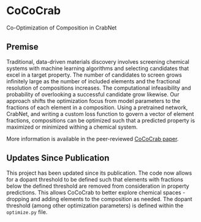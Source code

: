 # CoCoCrab

Co-Optimization of Composition in CrabNet

## Premise

Traditional, data-driven materials discovery involves screening chemical systems with machine learning algorithms and selecting candidates that excel in a target property. The number of candidates to screen grows infinitely large as the number of included elements and the fractional resolution of compositions increases. The computational infeasibility and probability of overlooking a successful candidate grow likewise. Our approach shifts the optimization focus from model parameters to the fractions of each element in a composition. Using a pretrained network, CrabNet, and writing a custom loss function to govern a vector of element fractions, compositions can be optimized such that a predicted property is maximized or minimized withing a chemical system.

More information is available in the peer-reviewed [CoCoCrab paper](https://link.springer.com/article/10.1007/s40192-021-00242-3).

## Updates Since Publication

This project has been updated since its publication. The code now allows for a dopant threshold to be defined such that elements with fractions below the defined threshold are removed from consideration in property predictions. This allows CoCoCrab to better explore chemical spaces - dropping and adding elements to the composition as needed. The dopant threshold (among other optimization parameters) is defined within the `optimize.py` file.
